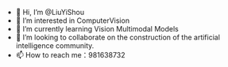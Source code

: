 - 👋 Hi, I’m @LiuYiShou
- 👀 I’m interested in ComputerVision
- 🌱 I’m currently learning Vision Multimodal Models
- 💞️ I’m looking to collaborate on the construction of the artificial intelligence community.
- 📫 How to reach me：981638732

<!---
yazheng0307/yazheng0307 is a ✨ special ✨ repository because its `README.md` (this file) appears on your GitHub profile.
You can click the Preview link to take a look at your changes.
--->
